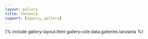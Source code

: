 ```yaml
---
layout: gallery
title: Tanzania
support: [jquery, gallery]
---
```


{% include gallery-layout.html gallery=site.data.galleries.tanzania %}

